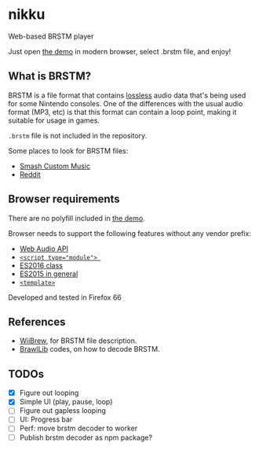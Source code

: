 # nikku

Web-based BRSTM player

Just open [the demo](https://kenrick95.github.io/nikku/) in modern browser, select .brstm file, and enjoy!

## What is BRSTM?

BRSTM is a file format that contains [lossless](https://sound.stackexchange.com/a/40879) audio data that's being used for some Nintendo consoles. One of the differences with the usual audio format (MP3, etc) is that this format can contain a loop point, making it suitable for usage in games.

`.brstm` file is not included in the repository.

Some places to look for BRSTM files:

- [Smash Custom Music](http://smashcustommusic.com/)
- [Reddit](https://www.reddit.com/r/BRSTM/)

## Browser requirements

There are no polyfill included in [the demo](https://kenrick95.github.io/nikku/).

Browser needs to support the following features without any vendor prefix:

- [Web Audio API](https://caniuse.com/#feat=audio-api)
- [`<script type="module"> `](https://caniuse.com/#feat=es6-module)
- [ES2016 class](https://caniuse.com/#feat=es6-class)
- [ES2015 in general](https://caniuse.com/#feat=es6)
- [`<template>`](https://caniuse.com/#feat=template)

Developed and tested in Firefox 66

## References

- [WiiBrew](https://wiibrew.org/wiki/BRSTM_file), for BRSTM file description.
- [BrawlLib](https://github.com/libertyernie/brawltools) codes, on how to decode BRSTM.

## TODOs

- [x] Figure out looping
- [x] Simple UI (play, pause, loop)
- [ ] Figure out gapless looping
- [ ] UI: Progress bar
- [ ] Perf: move brstm decoder to worker
- [ ] Publish brstm decoder as npm package?
